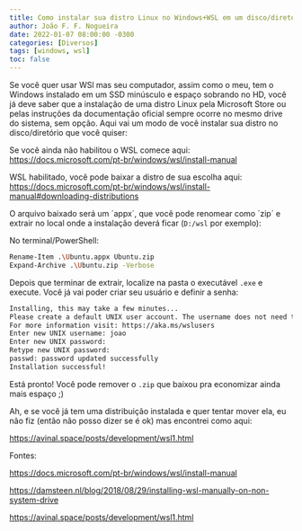 ```yaml
---
title: Como instalar sua distro Linux no Windows+WSL em um disco/diretório personalizado
author: João F. F. Nogueira
date: 2022-01-07 08:00:00 -0300
categories: [Diversos]
tags: [windows, wsl]
toc: false
---
```


Se você quer usar WSl mas seu computador, assim como o meu, tem o Windows instalado em um SSD minúsculo e espaço sobrando no HD, você já deve saber que a instalação de uma distro Linux pela Microsoft Store ou pelas instruções da documentação oficial sempre ocorre no mesmo drive do sistema, sem opção. Aqui vai um modo de você instalar sua distro no disco/diretório que você quiser:

Se você ainda não habilitou o WSL comece aqui: <https://docs.microsoft.com/pt-br/windows/wsl/install-manual>

WSL habilitado, você pode baixar a distro de sua escolha aqui: <https://docs.microsoft.com/pt-br/windows/wsl/install-manual#downloading-distributions>

O arquivo baixado será um ´appx´, que você pode renomear como ´zip´ e extrair no local onde a instalação deverá ficar (`D:/wsl` por exemplo):

No terminal/PowerShell:

```bash
Rename-Item .\Ubuntu.appx Ubuntu.zip
Expand-Archive .\Ubuntu.zip -Verbose
```

Depois que terminar de extrair, localize na pasta o executável `.exe` e execute. Você já vai poder criar seu usuário e definir a senha:

```bash
Installing, this may take a few minutes...
Please create a default UNIX user account. The username does not need to match your Windows username.
For more information visit: https://aka.ms/wslusers
Enter new UNIX username: joao
Enter new UNIX password:
Retype new UNIX password:
passwd: password updated successfully
Installation successful!
```

Está pronto! Você pode remover o `.zip` que baixou pra economizar ainda mais espaço ;)

Ah, e se você já tem uma distribuição instalada e quer tentar mover ela, eu não fiz (então não posso dizer se é ok) mas encontrei como aqui:

<https://avinal.space/posts/development/wsl1.html>

Fontes:

<https://docs.microsoft.com/pt-br/windows/wsl/install-manual>

<https://damsteen.nl/blog/2018/08/29/installing-wsl-manually-on-non-system-drive>

<https://avinal.space/posts/development/wsl1.html>